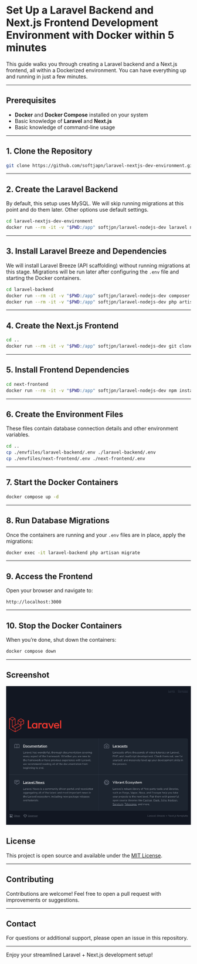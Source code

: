 # Set Up a Laravel Backend and Next.js Frontend Development Environment with Docker within 5 minutes

This guide walks you through creating a Laravel backend and a Next.js frontend, all within a Dockerized environment. You can have everything up and running in just a few minutes.

---

## Prerequisites

- **Docker** and **Docker Compose** installed on your system  
- Basic knowledge of **Laravel** and **Next.js**
- Basic knowledge of command-line usage
---

## 1. Clone the Repository

```bash
git clone https://github.com/softjapn/laravel-nextjs-dev-environment.git
```

---

## 2. Create the Laravel Backend

By default, this setup uses MySQL. We will skip running migrations at this point and do them later. Other options use default settings.

```bash
cd laravel-nextjs-dev-environment
docker run --rm -it -v "$PWD:/app" softjpn/laravel-nodejs-dev laravel new laravel-backend
```

---

## 3. Install Laravel Breeze and Dependencies

We will install Laravel Breeze (API scaffolding) without running migrations at this stage. Migrations will be run later after configuring the `.env` file and starting the Docker containers.

```bash
cd laravel-backend
docker run --rm -it -v "$PWD:/app" softjpn/laravel-nodejs-dev composer require laravel/breeze --dev
docker run --rm -it -v "$PWD:/app" softjpn/laravel-nodejs-dev php artisan breeze:install api
```

---

## 4. Create the Next.js Frontend

```bash
cd ..
docker run --rm -it -v "$PWD:/app" softjpn/laravel-nodejs-dev git clone https://github.com/laravel/breeze-next.git next-frontend
```

---

## 5. Install Frontend Dependencies

```bash
cd next-frontend
docker run --rm -it -v "$PWD:/app" softjpn/laravel-nodejs-dev npm install
```

---

## 6. Create the Environment Files

These files contain database connection details and other environment variables.

```bash
cd ..
cp ./envfiles/laravel-backend/.env ./laravel-backend/.env
cp ./envfiles/next-frontend/.env ./next-frontend/.env
```

---

## 7. Start the Docker Containers

```bash
docker compose up -d
```

---

## 8. Run Database Migrations

Once the containers are running and your `.env` files are in place, apply the migrations:

```bash
docker exec -it laravel-backend php artisan migrate
```

---

## 9. Access the Frontend

Open your browser and navigate to:

```text
http://localhost:3000
```

---

## 10. Stop the Docker Containers

When you’re done, shut down the containers:

```bash
docker compose down
```

---

## Screenshot

![screenshot](./screenshot.png)

## License

This project is open source and available under the [MIT License](LICENSE).

---

## Contributing

Contributions are welcome! Feel free to open a pull request with improvements or suggestions.

---

## Contact

For questions or additional support, please open an issue in this repository.

---

Enjoy your streamlined Laravel + Next.js development setup!